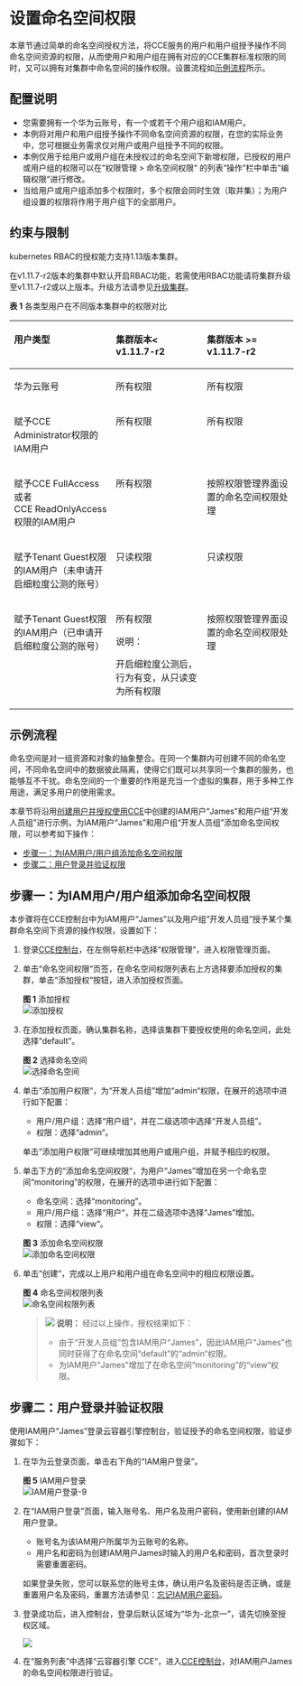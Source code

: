 # 设置命名空间权限<a name="cce_01_0189"></a>

本章节通过简单的命名空间授权方法，将CCE服务的用户和用户组授予操作不同命名空间资源的权限，从而使用户和用户组在拥有对应的CCE集群标准权限的同时，又可以拥有对集群中命名空间的操作权限。设置流程如[示例流程](#section41056841)所示。

## 配置说明<a name="section188449192496"></a>

-   您需要拥有一个华为云账号，有一个或若干个用户组和IAM用户。
-   本例将对用户和用户组授予操作不同命名空间资源的权限，在您的实际业务中，您可根据业务需求仅对用户或用户组授予不同的权限。
-   本例仅用于给用户或用户组在未授权过的命名空间下新增权限，已授权的用户或用户组的权限可以在“权限管理 \> 命名空间权限“  的列表“操作“栏中单击“编辑权限“进行修改。
-   当给用户或用户组添加多个权限时，多个权限会同时生效（取并集）；为用户组设置的权限将作用于用户组下的全部用户。

## 约束与限制<a name="section1687142618538"></a>

kubernetes RBAC的授权能力支持1.13版本集群。

在v1.11.7-r2版本的集群中默认开启RBAC功能，若需使用RBAC功能请将集群升级至v1.11.7-r2或以上版本。升级方法请参见[升级集群](升级集群.md)。

**表 1**  各类型用户在不同版本集群中的权限对比

<a name="table886210176509"></a>
<table><thead align="left"><tr id="row14863201719502"><th class="cellrowborder" valign="top" width="33.33333333333333%" id="mcps1.2.4.1.1"><p id="p14863111718502"><a name="p14863111718502"></a><a name="p14863111718502"></a>用户类型</p>
</th>
<th class="cellrowborder" valign="top" width="33.33333333333333%" id="mcps1.2.4.1.2"><p id="p18636175506"><a name="p18636175506"></a><a name="p18636175506"></a>集群版本&lt; v1.11.7-r2</p>
</th>
<th class="cellrowborder" valign="top" width="33.33333333333333%" id="mcps1.2.4.1.3"><p id="p98631617175014"><a name="p98631617175014"></a><a name="p98631617175014"></a>集群版本 &gt;= v1.11.7-r2</p>
</th>
</tr>
</thead>
<tbody><tr id="row138631617185012"><td class="cellrowborder" valign="top" width="33.33333333333333%" headers="mcps1.2.4.1.1 "><p id="p1787744075015"><a name="p1787744075015"></a><a name="p1787744075015"></a>华为云账号</p>
</td>
<td class="cellrowborder" valign="top" width="33.33333333333333%" headers="mcps1.2.4.1.2 "><p id="p14863717165019"><a name="p14863717165019"></a><a name="p14863717165019"></a>所有权限</p>
</td>
<td class="cellrowborder" valign="top" width="33.33333333333333%" headers="mcps1.2.4.1.3 "><p id="p18524164555119"><a name="p18524164555119"></a><a name="p18524164555119"></a>所有权限</p>
</td>
</tr>
<tr id="row138631317205019"><td class="cellrowborder" valign="top" width="33.33333333333333%" headers="mcps1.2.4.1.1 "><p id="p3878104075018"><a name="p3878104075018"></a><a name="p3878104075018"></a>赋予CCE Administrator权限的IAM用户</p>
</td>
<td class="cellrowborder" valign="top" width="33.33333333333333%" headers="mcps1.2.4.1.2 "><p id="p270032114512"><a name="p270032114512"></a><a name="p270032114512"></a>所有权限</p>
</td>
<td class="cellrowborder" valign="top" width="33.33333333333333%" headers="mcps1.2.4.1.3 "><p id="p053164611516"><a name="p053164611516"></a><a name="p053164611516"></a>所有权限</p>
</td>
</tr>
<tr id="row1386412176506"><td class="cellrowborder" valign="top" width="33.33333333333333%" headers="mcps1.2.4.1.1 "><p id="p187854025013"><a name="p187854025013"></a><a name="p187854025013"></a>赋予CCE&nbsp;FullAccess或者CCE&nbsp;ReadOnlyAccess权限的IAM用户</p>
</td>
<td class="cellrowborder" valign="top" width="33.33333333333333%" headers="mcps1.2.4.1.2 "><p id="p12703172316516"><a name="p12703172316516"></a><a name="p12703172316516"></a>所有权限</p>
</td>
<td class="cellrowborder" valign="top" width="33.33333333333333%" headers="mcps1.2.4.1.3 "><p id="p986431775011"><a name="p986431775011"></a><a name="p986431775011"></a>按照权限管理界面设置的命名空间权限处理</p>
</td>
</tr>
<tr id="row141962030123614"><td class="cellrowborder" valign="top" width="33.33333333333333%" headers="mcps1.2.4.1.1 "><p id="p486412177509"><a name="p486412177509"></a><a name="p486412177509"></a>赋予Tenant Guest权限的IAM用户（未申请开启细粒度公测的账号）</p>
</td>
<td class="cellrowborder" valign="top" width="33.33333333333333%" headers="mcps1.2.4.1.2 "><p id="p1886418177508"><a name="p1886418177508"></a><a name="p1886418177508"></a>只读权限</p>
</td>
<td class="cellrowborder" valign="top" width="33.33333333333333%" headers="mcps1.2.4.1.3 "><p id="p1186471717504"><a name="p1186471717504"></a><a name="p1186471717504"></a>只读权限</p>
</td>
</tr>
<tr id="row28641117145019"><td class="cellrowborder" valign="top" width="33.33333333333333%" headers="mcps1.2.4.1.1 "><p id="p11879440195014"><a name="p11879440195014"></a><a name="p11879440195014"></a>赋予Tenant Guest权限的IAM用户（已申请开启细粒度公测的账号）</p>
</td>
<td class="cellrowborder" valign="top" width="33.33333333333333%" headers="mcps1.2.4.1.2 "><p id="p118641617145015"><a name="p118641617145015"></a><a name="p118641617145015"></a>所有权限</p>
<div class="note" id="note13531359163519"><a name="note13531359163519"></a><a name="note13531359163519"></a><span class="notetitle"> 说明： </span><div class="notebody"><p id="p73541859183514"><a name="p73541859183514"></a><a name="p73541859183514"></a>开启细粒度公测后，行为有变，从只读变为所有权限</p>
</div></div>
</td>
<td class="cellrowborder" valign="top" width="33.33333333333333%" headers="mcps1.2.4.1.3 "><p id="p18864317105017"><a name="p18864317105017"></a><a name="p18864317105017"></a>按照权限管理界面设置的命名空间权限处理</p>
</td>
</tr>
</tbody>
</table>

## 示例流程<a name="section41056841"></a>

命名空间是对一组资源和对象的抽象整合。在同一个集群内可创建不同的命名空间，不同命名空间中的数据彼此隔离，使得它们既可以共享同一个集群的服务，也能够互不干扰。命名空间的一个重要的作用是充当一个虚拟的集群，用于多种工作用途，满足多用户的使用需求。

本章节将沿用[创建用户并授权使用CCE](创建用户并授权使用CCE.md)中创建的IAM用户“James”和用户组“开发人员组”进行示例，为IAM用户“James”和用户组“开发人员组”添加命名空间权限，可以参考如下操作：

-   [步骤一：为IAM用户/用户组添加命名空间权限](#section39693318615)
-   [步骤二：用户登录并验证权限](#section191001533766)

## 步骤一：为IAM用户/用户组添加命名空间权限<a name="section39693318615"></a>

本步骤将在CCE控制台中为IAM用户“James”以及用户组“开发人员组”授予某个集群命名空间下资源的操作权限，设置如下：

1.  登录[CCE控制台](https://console.huaweicloud.com/cce2.0/?utm_source=helpcenter)，在左侧导航栏中选择“权限管理“，进入权限管理页面。
2.  单击“命名空间权限“页签，在命名空间权限列表右上方选择要添加授权的集群，单击“添加授权“按钮，进入添加授权页面。

    **图 1**  添加授权<a name="fig1764083303919"></a>  
    ![](figures/添加授权.png "添加授权")

3.  在添加授权页面，确认集群名称，选择该集群下要授权使用的命名空间，此处选择“default”。

    **图 2**  选择命名空间<a name="fig1264116334393"></a>  
    ![](figures/选择命名空间.png "选择命名空间")

4.  单击“添加用户权限“，为“开发人员组”增加“admin“权限，在展开的选项中进行如下配置：

    -   用户/用户组：选择“用户组“，并在二级选项中选择“开发人员组”。
    -   权限：选择“admin“。

    单击“添加用户权限“可继续增加其他用户或用户组，并赋予相应的权限。

5.  单击下方的“添加命名空间权限“，为用户“James”增加在另一个命名空间“monitoring”的权限，在展开的选项中进行如下配置：

    -   命名空间：选择“monitoring”。
    -   用户/用户组：选择“用户“，并在二级选项中选择“James”增加。
    -   权限：选择“view“。

    **图 3**  添加命名空间权限<a name="fig01111919565"></a>  
    ![](figures/添加命名空间权限.png "添加命名空间权限")

6.  单击“创建“，完成以上用户和用户组在命名空间中的相应权限设置。

    **图 4**  命名空间权限列表<a name="fig55218455171"></a>  
    ![](figures/命名空间权限列表.png "命名空间权限列表")

    >![](public_sys-resources/icon-note.gif) **说明：** 
    >经过以上操作，授权结果如下：
    >-   由于“开发人员组”包含IAM用户“James”，因此IAM用户“James”也同时获得了在命名空间“default”的“admin“权限。
    >-   为IAM用户“James”增加了在命名空间“monitoring”的“view“权限。


## 步骤二：用户登录并验证权限<a name="section191001533766"></a>

使用IAM用户“James”登录云容器引擎控制台，验证授予的命名空间权限，验证步骤如下：

1.  在华为云登录页面，单击右下角的“IAM用户登录”。

    **图 5**  IAM用户登录<a name="zh-cn_topic_0165292619_fig448174815448"></a>  
    ![](figures/IAM用户登录-9.png "IAM用户登录-9")

2.  在“IAM用户登录”页面，输入账号名、用户名及用户密码，使用新创建的IAM用户登录。

    -   账号名为该IAM用户所属华为云账号的名称。
    -   用户名和密码为创建IAM用户James时输入的用户名和密码，首次登录时需要重置密码。

    如果登录失败，您可以联系您的账号主体，确认用户名及密码是否正确，或是重置用户名及密码，重置方法请参见：[忘记IAM用户密码](https://support.huaweicloud.com/iam_faq/iam_01_0314.html#section1)。

3.  登录成功后，进入控制台，登录后默认区域为“华为-北京一”，请先切换至授权区域。

    ![](figures/zh-cn_image_0172728522.png)

4.  在“服务列表”中选择“云容器引擎 CCE“，进入[CCE控制台](https://console.huaweicloud.com/cce2.0/?utm_source=helpcenter)，对IAM用户James的命名空间权限进行验证。

